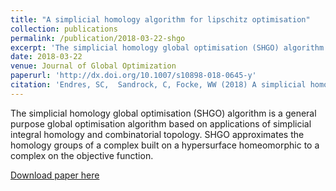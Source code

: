 ```yaml
---
title: "A simplicial homology algorithm for lipschitz optimisation"
collection: publications
permalink: /publication/2018-03-22-shgo
excerpt: 'The simplicial homology global optimisation (SHGO) algorithm is a general purpose global optimisation algorithm based on applications of simplicial integral homology and combinatorial topology. SHGO approximates the homology groups of a complex built on a hypersurface homeomorphic to a complex on the objective function. [Download paper here](http://stefan-endres.github.io/files/shgo_jogo.pdf)'
date: 2018-03-22
venue: Journal of Global Optimization
paperurl: 'http://dx.doi.org/10.1007/s10898-018-0645-y'
citation: 'Endres, SC,  Sandrock, C, Focke, WW (2018) A simplicial homology algorithm for lipschitz optimisation, Journal of Global Optimization.'
---
```

The simplicial homology global optimisation (SHGO) algorithm is a general purpose global optimisation algorithm based on applications of simplicial integral homology and combinatorial topology. SHGO approximates the homology groups of a complex built on a hypersurface homeomorphic to a complex on the objective function.

[Download paper here](http://stefan-endres.github.io/files/shgo_jogo.pdf)
